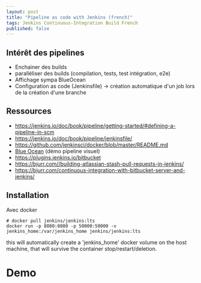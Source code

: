 ```yaml
---
layout: post
title: "Pipeline as code with Jenkins (french)"
tags: Jenkins Continuous-Integration Build French
published: false
---
```


## Intérêt des pipelines

* Enchainer des builds
* paralléliser des builds (compilation, tests, test intégration, e2e)
* Affichage sympa BlueOcean
* Configuration as code (Jenkinsfile) -> création automatique d'un job lors de la création d'une branche

## Ressources

* https://jenkins.io/doc/book/pipeline/getting-started/#defining-a-pipeline-in-scm
* https://jenkins.io/doc/book/pipeline/jenkinsfile/
* https://github.com/jenkinsci/docker/blob/master/README.md
* [Blue Ocean](https://jenkins.io/projects/blueocean/) (démo pipeline visuel)
* https://plugins.jenkins.io/bitbucket
* https://bjurr.com//building-atlassian-stash-pull-requests-in-jenkins/
* https://bjurr.com/continuous-integration-with-bitbucket-server-and-jenkins/

## Installation

Avec docker
```
# docker pull jenkins/jenkins:lts
docker run -p 8080:8080 -p 50000:50000 -v jenkins_home:/var/jenkins_home jenkins/jenkins:lts
```
this will automatically create a 'jenkins_home' docker volume on the host machine, that will survive the container stop/restart/deletion.
# Demo

